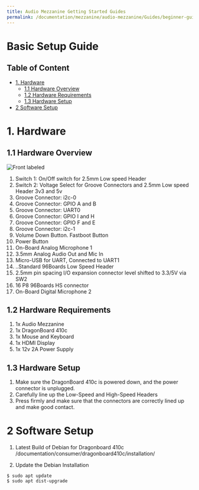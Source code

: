 ```yaml
---
title: Audio Mezzanine Getting Started Guides
permalink: /documentation/mezzanine/audio-mezzanine/Guides/beginner-guides/getting-started.md.html
---
```


# Basic Setup Guide

## Table of Content
- [1. Hardware](#1-hardware)
  - [1.1 Hardware Overview](#11-hardware-overview)
  - [1.2 Hardware Requirements](#12-hardware-requirements)
  - [1.3 Hardware Setup](#13-hardware-setup)
- [2 Software Setup](#21-software-setup)

# 1. Hardware
## 1.1 Hardware Overview
![Front labeled](../../images/audio-mezz-front-labeled.png)

1. Switch 1: On/Off switch for 2.5mm Low speed Header
2. Switch 2: Voltage Select for Groove Connectors and 2.5mm Low speed Header 3v3 and 5v
3. Groove Connector: i2c-0
4. Groove Connector: GPIO A and B
5. Groove Connector: UART0
6. Groove Connector: GPIO I and H
7. Groove Connector: GPIO F and E
8. Groove Connector: i2c-1
9. Volume Down Button. Fastboot Button
10. Power Button
11. On-Board Analog Microphone 1
12. 3.5mm Analog Audio Out and Mic In
13. Micro-USB for UART, Connected to UART1
14. ..Standard 96Boards Low Speed Header
15. 2.5mm pin spacing I/O expansion connector level shifted to 3.3/5V via SW2
16. 16 P8 96Boards HS connector
17. On-Board Digital Microphone 2

## 1.2 Hardware Requirements
1. 1x Audio Mezzanine
2. 1x DragonBoard 410c
3. 1x Mouse and Keyboard
4. 1x HDMI Display
5. 1x 12v 2A Power Supply

## 1.3 Hardware Setup
1. Make sure the DragonBoard 410c is powered down, and the power connector is unplugged.
2. Carefully line up the Low-Speed and High-Speed Headers
3. Press firmly and make sure that the connectors are correctly lined up and make good contact.

# 2 Software Setup
1. Latest Build of Debian for Dragonboard 410c
/documentation/consumer/dragonboard410c/installation/

2. Update the Debian Installation
```shell
$ sudo apt update
$ sudo apt dist-upgrade
```

